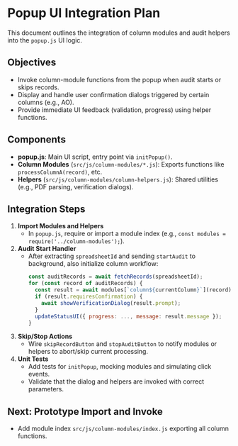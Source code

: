 # Popup UI Integration Plan

This document outlines the integration of column modules and audit helpers into the `popup.js` UI logic.

## Objectives

- Invoke column-module functions from the popup when audit starts or skips records.
- Display and handle user confirmation dialogs triggered by certain columns (e.g., AO).
- Provide immediate UI feedback (validation, progress) using helper functions.

## Components

- **popup.js**: Main UI script, entry point via `initPopup()`.
- **Column Modules** (`src/js/column-modules/*.js`): Exports functions like `processColumnA(record)`, etc.
- **Helpers** (`src/js/column-modules/column-helpers.js`): Shared utilities (e.g., PDF parsing, verification dialogs).

## Integration Steps

1. **Import Modules and Helpers**
   - In `popup.js`, require or import a module index (e.g., `const modules = require('../column-modules');`).
2. **Audit Start Handler**
   - After extracting `spreadsheetId` and sending `startAudit` to background, also initialize column workflow:
     ```js
     const auditRecords = await fetchRecords(spreadsheetId);
     for (const record of auditRecords) {
       const result = await modules[`column${currentColumn}`](record);
       if (result.requiresConfirmation) {
         await showVerificationDialog(result.prompt);
       }
       updateStatusUI({ progress: ..., message: result.message });
     }
     ```
3. **Skip/Stop Actions**
   - Wire `skipRecordButton` and `stopAuditButton` to notify modules or helpers to abort/skip current processing.
4. **Unit Tests**
   - Add tests for `initPopup`, mocking modules and simulating click events.
   - Validate that the dialog and helpers are invoked with correct parameters.

## Next: Prototype Import and Invoke

- Add module index `src/js/column-modules/index.js` exporting all column functions.
